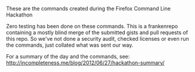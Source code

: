 
These are the commands created during the Firefox Command Line Hackathon

Zero testing has been done on these commands. This is a frankenrepo containing
a mostly blind merge of the submitted gists and pull requests of this repo.
So we've not done a security audit, checked licenses or even run the commands,
just collated what was sent our way.

For a summary of the day and the commands, see:
  http://incompleteness.me/blog/2012/06/27/hackathon-summary/
